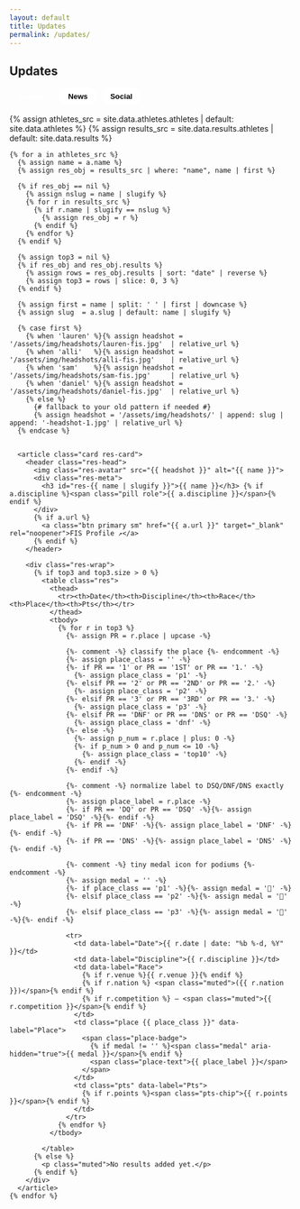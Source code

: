 ```yaml
---
layout: default
title: Updates
permalink: /updates/
---
```


<section id="updates-root" class="container">
  <h1 class="section-title">Updates</h1>

  <div class="tabs" role="tablist" aria-label="Updates tabs">
    <button class="tab active" data-tab="results" aria-selected="true">Results</button>
    <button class="tab" data-tab="news" aria-selected="false">News</button>
    <button class="tab" data-tab="social" aria-selected="false">Social</button>
  </div>

  <!-- Results -->
  <div id="tab-results" class="tabpanel show" role="tabpanel">
    {% assign athletes_src = site.data.athletes.athletes | default: site.data.athletes %}
    {% assign results_src   = site.data.results.athletes  | default: site.data.results  %}

    {% for a in athletes_src %}
      {% assign name = a.name %}
      {% assign res_obj = results_src | where: "name", name | first %}

      {% if res_obj == nil %}
        {% assign nslug = name | slugify %}
        {% for r in results_src %}
          {% if r.name | slugify == nslug %}
            {% assign res_obj = r %}
          {% endif %}
        {% endfor %}
      {% endif %}

      {% assign top3 = nil %}
      {% if res_obj and res_obj.results %}
        {% assign rows = res_obj.results | sort: "date" | reverse %}
        {% assign top3 = rows | slice: 0, 3 %}
      {% endif %}

      {% assign first = name | split: ' ' | first | downcase %}
      {% assign slug  = a.slug | default: name | slugify %}

      {% case first %}
        {% when 'lauren' %}{% assign headshot = '/assets/img/headshots/lauren-fis.jpg'  | relative_url %}
        {% when 'alli'   %}{% assign headshot = '/assets/img/headshots/alli-fis.jpg'    | relative_url %}
        {% when 'sam'    %}{% assign headshot = '/assets/img/headshots/sam-fis.jpg'     | relative_url %}
        {% when 'daniel' %}{% assign headshot = '/assets/img/headshots/daniel-fis.jpg'  | relative_url %}
        {% else %}
          {# fallback to your old pattern if needed #}
          {% assign headshot = '/assets/img/headshots/' | append: slug | append: '-headshot-1.jpg' | relative_url %}
      {% endcase %}


      <article class="card res-card">
        <header class="res-head">
          <img class="res-avatar" src="{{ headshot }}" alt="{{ name }}">
          <div class="res-meta">
            <h3 id="res-{{ name | slugify }}">{{ name }}</h3> {% if a.discipline %}<span class="pill role">{{ a.discipline }}</span>{% endif %}
          </div>
          {% if a.url %}
            <a class="btn primary sm" href="{{ a.url }}" target="_blank" rel="noopener">FIS Profile ↗</a>
          {% endif %}
        </header>

        <div class="res-wrap">
          {% if top3 and top3.size > 0 %}
            <table class="res">
              <thead>
                <tr><th>Date</th><th>Discipline</th><th>Race</th><th>Place</th><th>Pts</th></tr>
              </thead>
              <tbody>
                {% for r in top3 %}
                  {%- assign PR = r.place | upcase -%}

                  {%- comment -%} classify the place {%- endcomment -%}
                  {%- assign place_class = '' -%}
                  {%- if PR == '1' or PR == '1ST' or PR == '1.' -%}
                    {%- assign place_class = 'p1' -%}
                  {%- elsif PR == '2' or PR == '2ND' or PR == '2.' -%}
                    {%- assign place_class = 'p2' -%}
                  {%- elsif PR == '3' or PR == '3RD' or PR == '3.' -%}
                    {%- assign place_class = 'p3' -%}
                  {%- elsif PR == 'DNF' or PR == 'DNS' or PR == 'DSQ' -%}
                    {%- assign place_class = 'dnf' -%}
                  {%- else -%}
                    {%- assign p_num = r.place | plus: 0 -%}
                    {%- if p_num > 0 and p_num <= 10 -%}
                      {%- assign place_class = 'top10' -%}
                    {%- endif -%}
                  {%- endif -%}

                  {%- comment -%} normalize label to DSQ/DNF/DNS exactly {%- endcomment -%}
                  {%- assign place_label = r.place -%}
                  {%- if PR == 'DQ' or PR == 'DSQ' -%}{%- assign place_label = 'DSQ' -%}{%- endif -%}
                  {%- if PR == 'DNF' -%}{%- assign place_label = 'DNF' -%}{%- endif -%}
                  {%- if PR == 'DNS' -%}{%- assign place_label = 'DNS' -%}{%- endif -%}

                  {%- comment -%} tiny medal icon for podiums {%- endcomment -%}
                  {%- assign medal = '' -%}
                  {%- if place_class == 'p1' -%}{%- assign medal = '🥇' -%}
                  {%- elsif place_class == 'p2' -%}{%- assign medal = '🥈' -%}
                  {%- elsif place_class == 'p3' -%}{%- assign medal = '🥉' -%}{%- endif -%}

                  <tr>
                    <td data-label="Date">{{ r.date | date: "%b %-d, %Y" }}</td>
                    <td data-label="Discipline">{{ r.discipline }}</td>
                    <td data-label="Race">
                      {% if r.venue %}{{ r.venue }}{% endif %}
                      {% if r.nation %} <span class="muted">({{ r.nation }})</span>{% endif %}
                      {% if r.competition %} — <span class="muted">{{ r.competition }}</span>{% endif %}
                    </td>
                    <td class="place {{ place_class }}" data-label="Place">
                      <span class="place-badge">
                        {% if medal != '' %}<span class="medal" aria-hidden="true">{{ medal }}</span>{% endif %}
                        <span class="place-text">{{ place_label }}</span>
                      </span>
                    </td>
                    <td class="pts" data-label="Pts">
                      {% if r.points %}<span class="pts-chip">{{ r.points }}</span>{% endif %}
                    </td>
                  </tr>
                {% endfor %}
              </tbody>

            </table>
          {% else %}
            <p class="muted">No results added yet.</p>
          {% endif %}
        </div>
      </article>
    {% endfor %}
  </div>

  <!-- News -->
  <div id="tab-news" class="tabpanel" role="tabpanel" hidden>
    {% include news-highlights.html title="Featured" kicker="Hand-picked stories" %}
    <hr class="divider">
    {% include news-feed.html title="Latest Coverage" kicker="Updated daily" %}
  </div>

  <!-- Social -->
  <div id="tab-social" class="tabpanel" role="tabpanel" hidden>
    <h2 class="title">Latest from the fam</h2>

    <!-- Video highlights -->
    <div class="video-grid">
      <!-- YouTube -->
      <article class="card video">
        <div class="video-16x9">
          <iframe
            src="https://www.youtube-nocookie.com/embed/--YC7E8rEc4"
            title="YouTube video"
            allow="accelerometer; autoplay; clipboard-write; encrypted-media; gyroscope; picture-in-picture; web-share"
            referrerpolicy="strict-origin-when-cross-origin"
            allowfullscreen></iframe>
        </div>
      </article>

      <!-- YouTube -->
      <article class="card video">
        <div class="video-16x9">
          <iframe
            src="https://www.youtube-nocookie.com/embed/H9GTHJitgkQ"
            title="YouTube video"
            allow="accelerometer; autoplay; clipboard-write; encrypted-media; gyroscope; picture-in-picture; web-share"
            referrerpolicy="strict-origin-when-cross-origin"
            allowfullscreen></iframe>
        </div>
      </article>

      <!-- Facebook (Alpe d'Huez podium) -->
      <article class="card video">
        <div class="video-16x9">
          <iframe
            src="https://www.facebook.com/plugins/video.php?href=https%3A%2F%2Fwww.facebook.com%2Fusskiandsnowboard%2Fvideos%2Falli-macuga-first-world-cup-podium-in-alpe-dhuez-dual-moguls%2F1012961679808964%2F&show_text=false&width=560&height=315"
            style="border:0; overflow:hidden"
            scrolling="no"
            frameborder="0"
            allow="autoplay; clipboard-write; encrypted-media; picture-in-picture; web-share"
            allowfullscreen></iframe>
        </div>
      </article>

      <!-- YouTube -->
      <article class="card video">
        <div class="video-16x9">
          <iframe
            src="https://www.youtube-nocookie.com/embed/U_aInY7K8q0"
            title="YouTube video"
            allow="accelerometer; autoplay; clipboard-write; encrypted-media; gyroscope; picture-in-picture; web-share"
            referrerpolicy="strict-origin-when-cross-origin"
            allowfullscreen></iframe>
        </div>
      </article>

      <!-- Facebook (Bakuriani PB) -->
      <article class="card video">
        <div class="video-16x9">
          <iframe
            src="https://www.facebook.com/plugins/video.php?href=https%3A%2F%2Fwww.facebook.com%2Fusskiandsnowboard%2Fvideos%2Falli-macuga-new-moguls-personal-best-in-bakuriani%2F6991350907650746%2F&show_text=false&width=560&height=315"
            style="border:0; overflow:hidden"
            scrolling="no"
            frameborder="0"
            allow="autoplay; clipboard-write; encrypted-media; picture-in-picture; web-share"
            allowfullscreen></iframe>
        </div>
      </article>

      <!-- YouTube -->
      <article class="card video">
        <div class="video-16x9">
          <iframe
            src="https://www.youtube-nocookie.com/embed/B5jVal9C2lc"
            title="YouTube video"
            allow="accelerometer; autoplay; clipboard-write; encrypted-media; gyroscope; picture-in-picture; web-share"
            referrerpolicy="strict-origin-when-cross-origin"
            allowfullscreen></iframe>
        </div>
      </article>
    </div>

    <h2 class="title" style="margin-top:18px;">On Instagram</h2>
    <div id="ig-grid" class="ig-grid"></div>
  </div>

</section>


<style>
/* Tabs */
.tabs{ display:flex; gap:.5rem; margin:10px 0 16px; flex-wrap:wrap; }
.tab{ border:1px solid var(--border); border-radius:999px; padding:.5rem 1rem; background:#fff; cursor:pointer; font-weight:700; }
.tab.active{ background:linear-gradient(90deg,var(--brand),var(--navy)); color:#fff; border-color:transparent; }
.tabpanel{ margin-top:10px; }
.tabpanel.show{ display:block; }

/* =========================
   RESULTS — Polished look
   ========================= */
.res-card{ position:relative; overflow:hidden; }
.res-card::before{
  content:""; position:absolute; left:0; right:0; top:0; height:4px;
  background:linear-gradient(90deg,var(--brand),var(--navy));
}
.res-head{
  display:grid; grid-template-columns:auto 1fr auto; align-items:center; gap:12px; margin-bottom:8px;
}
.res-avatar{
  width:56px; height:56px; border-radius:50%;
  object-fit:cover; border:1px solid var(--border); background:#fff;
}
.res-meta h3{ margin:0; font-size:1.15rem; }
.pill.role{
  display:inline-block; margin-top:4px; padding:.25rem .6rem; border-radius:999px;
  background:#eef4ff; border:1px solid var(--border); color:#334155; font-size:.82rem; font-weight:700;
}
.btn.sm{ padding:.45rem .7rem; border-radius:10px; }

.res{ width:100%; border-collapse:separate; border-spacing:0; }
.res thead th{
  text-align:left; font-size:.8rem; text-transform:uppercase; letter-spacing:.05em;
  padding:.55rem .65rem; color:#475569;
  border-bottom:2px solid var(--border);
}
.res td{
  padding:.65rem .65rem; vertical-align:top; border-top:1px solid var(--border);
}
.res tbody tr:nth-child(odd){ background:linear-gradient(0deg,#0000,#0000), #fff; }
.res tbody tr:hover{ background:#f8fbff; }

/* Place badges (gold/silver/bronze/top10/DNF) */
.place-badge{
  display:inline-flex; align-items:center; justify-content:center;
  min-width:2.4ch; padding:.15rem .5rem; border-radius:999px; font-weight:800;
  border:1px solid var(--border); background:#fff;
}
.place.p1 .place-badge{ background:linear-gradient(90deg,#FFD269,#E6B94A); color:#5b4100; border-color:#e6c370; }
.place.p2 .place-badge{ background:linear-gradient(90deg,#E8EEF5,#C9D3E1); color:#2f3a49; border-color:#cfd7e4; }
.place.p3 .place-badge{ background:linear-gradient(90deg,#EAC0A2,#D49B78); color:#4b2d19; border-color:#e0b79c; }
.place.top10 .place-badge{ background:#f2f7ff; color:#1f3161; border-color:#dbe5fb; }
.place.dnf .place-badge{ background:#f8f8f8; color:#6b7280; border-color:#e5e7eb; text-decoration:line-through; }

/* Points chip */
.pts-chip{
  display:inline-block; padding:.2rem .55rem; border-radius:999px; font-weight:700;
  background:#eef8f1; color:#14532d; border:1px solid #d7efe0;
}

/* Mobile: turn rows into stacked cards */
@media (max-width:720px){
  .res thead{ display:none; }
  .res, .res tbody, .res tr, .res td{ display:block; width:100%; }
  .res tr{ border:1px solid var(--border); border-radius:12px; padding:.4rem; margin:.55rem 0; background:#fff; box-shadow:var(--shadow); }
  .res td{ border:none; border-top:0; padding:.4rem .5rem; }
  .res td::before{
    content: attr(data-label);
    display:block; font-size:.75rem; letter-spacing:.04em; text-transform:uppercase; color:#64748b; margin-bottom:.2rem;
  }
  .res td.place{ display:flex; justify-content:flex-start; }
}

/* ===== NEWS tab polish (kept from your version) ===== */
.news-year{ margin:18px 0 8px; font-size:1.1rem; opacity:.9; }
.news-grid{ grid-template-columns:repeat(auto-fit,minmax(280px,1fr)); gap:14px; }
.news-card{
  position:relative; display:block; padding:14px 16px;
  background:#fff; border:1px solid var(--border);
  border-radius:14px; box-shadow:var(--shadow); overflow:hidden;
  transition:transform .12s ease, box-shadow .12s ease;
}
.news-card::before{
  content:""; position:absolute; left:0; top:0; bottom:0; width:6px;
  background:linear-gradient(180deg,var(--brand),var(--navy));
  border-top-left-radius:14px; border-bottom-left-radius:14px;
}
.news-card:hover{ transform:translateY(-1px); box-shadow:0 12px 30px rgba(0,0,0,.12); }
.news-eyebrow{ display:flex; align-items:center; gap:.5rem; margin-bottom:.25rem; }
.source-pill{ padding:.2rem .5rem; border-radius:999px; background:#f2f5ff; color:#334155; font-size:.8rem; font-weight:600; border:1px solid var(--border); }
.news-date{ color:var(--muted); font-size:.9rem; }
.news-title{ margin:.35rem 0 0; line-height:1.3; display:-webkit-box; -webkit-line-clamp:3; -webkit-box-orient:vertical; overflow:hidden; }
.news-thumb{ margin-top:10px; width:100%; height:140px; background-size:cover; background-position:center; border-radius:10px; border:1px solid var(--border); }

#updates-root #tab-news .section-head { margin-bottom: 12px; }
body.theme-navy #updates-root #tab-news .section-kicker,
body.theme-navy #updates-root #tab-news .section-heading { color:#fff !important; }
#updates-root #tab-news .divider{ border:0; border-top:4px solid var(--divider,#0b1220); margin:6px 0; }
body.theme-navy #updates-root #tab-news .divider{ --divider:#fff; opacity:.9; }

/* Make sure names/labels stay dark inside cards even on navy theme */
#updates-root .res-card h3{ color:var(--ink) !important; }
#updates-root .res-card .muted{ color:var(--muted) !important; }

/* allow space for the medal icon inside the badge */
.place-badge{
  display:inline-flex; align-items:center; gap:.35rem;
  min-width:auto; padding:.15rem .55rem;
}
.place-badge .medal{ font-size:.9rem; line-height:1; transform:translateY(-.5px); }

/* keep DSQ/DNS/DNF readable (you already style .place.dnf) */
.place.dnf .place-badge{ text-decoration:line-through; }

/* Social tab layout */
.video-grid,
.ig-grid{
  display:grid;
  gap:16px;
  grid-template-columns:repeat(auto-fit,minmax(280px,1fr));
}

/* 16:9 safe iframe wrapper */
.video-16x9{
  position:relative;
  padding-top:56.25%;
  border-radius:12px;
  overflow:hidden;
  background:#000;
  border:1px solid var(--border);
}
.video-16x9 iframe{
  position:absolute; inset:0;
  width:100%; height:100%; border:0;
}

.cap{ margin:.5rem 0 0; color:var(--muted); }
.cap strong{ color:var(--ink); }

/* Make sure cards stay dark-on-white inside the navy theme */
body.theme-navy #tab-social .card,
body.theme-navy #tab-social .card *{
  color: var(--ink);
}

/* Social tab layout */
.video-grid,
.ig-grid{
  display:grid; gap:16px; grid-template-columns:repeat(auto-fit,minmax(280px,1fr));
}

/* 16:9 safe iframe wrapper for videos */
.video-16x9{ position:relative; padding-top:56.25%; border-radius:12px; overflow:hidden; background:#000; border:1px solid var(--border); }
.video-16x9 iframe{ position:absolute; inset:0; width:100%; height:100%; border:0; }

/* Keep embeds readable on dark theme */
body.theme-navy #tab-social .card, 
body.theme-navy #tab-social .card *{ color:var(--ink); }

/* Give IG blockquotes a card feel before they load */
#tab-social .instagram-media{
  background:#fff; border:1px solid var(--border); border-radius:12px; box-shadow:var(--shadow);
  margin:0; /* Instagram injects its own margins; we override here */
}

/* Put name and discipline on the same row */
.res-meta{
  display:flex;
  align-items:baseline;   /* keeps the pill aligned with the text baseline */
  gap:.5rem;
  flex-wrap:wrap;         /* allows wrapping on small screens */
}

.res-meta h3{ margin:0; } /* you already have this, keep it */

.pill.role{
  margin-top:0;           /* was adding a drop to the next line */
  white-space:nowrap;     /* keeps the pill from breaking awkwardly */
}

/* Updates → News tab: tighten vertical spacing */
#updates-root #tab-news .news-highlights,
#updates-root #tab-news .news-feed{
  padding-top: 28px;   /* was 56px */
  padding-bottom: 28px;/* optional, keeps the block balanced */
}

/* Also halve the top margin on the section header itself */
#updates-root #tab-news .section-head{
  margin: 12px 0 12px; /* was 24px 0 12px globally */
}

</style>

<script>
document.addEventListener('DOMContentLoaded', () => {
  document.querySelectorAll('.tabs .tab').forEach(btn=>{
    btn.addEventListener('click',()=>{
      document.querySelectorAll('.tabs .tab').forEach(b=>b.classList.remove('active'));
      btn.classList.add('active');
      const id = btn.dataset.tab;
      document.querySelectorAll('.tabpanel').forEach(p=>{
        const show = p.id === 'tab-'+id;
        p.toggleAttribute('hidden', !show);
        p.classList.toggle('show', show);
      });
    });
  });
});
</script>

<script>
(function () {
  const VALID = ['results','news','social'];
  const tabs   = document.querySelectorAll('.tabs .tab');
  const panels = document.querySelectorAll('.tabpanel');

  function show(tab){
    const key = VALID.includes(tab) ? tab : 'results';
    tabs.forEach(b=>{
      const on = b.dataset.tab === key;
      b.classList.toggle('active', on);
      b.setAttribute('aria-selected', on ? 'true' : 'false');
    });
    panels.forEach(p=>{
      const on = p.id === 'tab-' + key;
      p.toggleAttribute('hidden', !on);
      p.classList.toggle('show', on);
    });
  }

  // click -> update URL hash (so you can refresh/share)
  document.querySelector('.tabs').addEventListener('click', (e)=>{
    const t = e.target.closest('.tab');
    if(!t) return;
    e.preventDefault();
    const key = t.dataset.tab;
    if (location.hash !== '#'+key) history.pushState(null, '', '#'+key);
    show(key);
  });

  // on load
  const start = (location.hash || '#results').slice(1);
  show(VALID.includes(start) ? start : 'results');

  // back/forward buttons
  window.addEventListener('hashchange', ()=>{
    const cur = (location.hash || '#results').slice(1);
    show(VALID.includes(cur) ? cur : 'results');
  });
})();
</script>

<script async src="https://www.instagram.com/embed.js"></script>

<script>
(function(){
  // Your IG URLs (randomized on each load)
  const IG_URLS = [
    "https://www.instagram.com/p/DHqvu_nOlND/?img_index=1",
    "https://www.instagram.com/reel/DFT0Jx4zV2s/",
    "https://www.instagram.com/reel/DBO_okUxSFs/",
    "https://www.instagram.com/p/DDknN2ORzyq/",
    "https://www.instagram.com/p/DFuxUDhtOQK/?img_index=1",
    "https://www.instagram.com/p/DEuaVS7IBSw/?img_index=1",
    "https://www.instagram.com/p/DLsekTBujQJ/",
    "https://www.instagram.com/p/DIrwTR6Tu2L/?img_index=1",
    "https://www.instagram.com/reel/DGqDxsaxZ77/",
    "https://www.instagram.com/p/C07RzEFLNOg/?img_index=1",
    "https://www.instagram.com/p/DMahlgiRmV4/?img_index=1",
    "https://www.instagram.com/reel/DDxMnYmhfep/",
    "https://www.instagram.com/reel/DBkWoufxdPR/",
    "https://www.instagram.com/reel/C9vKf87SzpG/",
    "https://www.instagram.com/reel/C5XPUbXxCxb/",
    "https://www.instagram.com/p/DGJ2ZzuxPNA/",
    "https://www.instagram.com/p/DHKOS7SxTUw/?img_index=1",
    "https://www.instagram.com/p/C5rNEXty00E/?img_index=1",
    "https://www.instagram.com/reel/B6ytPi2Hcrj/",
    "https://www.instagram.com/reel/DJevyh9O82U/",
    "https://www.instagram.com/reel/DHDayhTObZ4/",
    "https://www.instagram.com/reel/C2V0ihQy2ln/",
    "https://www.instagram.com/p/DLqpHWMN3sw/",
    "https://www.instagram.com/p/DKm-cJtS4Xd/?img_index=1",
    "https://www.instagram.com/p/DE_L_vWOn4I/?img_index=1",
    "https://www.instagram.com/p/DELFhfdiDAN/?img_index=1"
  ];

  function shuffle(arr){
    for(let i=arr.length-1;i>0;i--){
      const j = Math.floor(Math.random()*(i+1));
      [arr[i],arr[j]] = [arr[j],arr[i]];
    }
    return arr;
  }

  function renderIG(){
    const wrap = document.getElementById('ig-grid');
    if(!wrap) return;

    // Clear once (safe if reprocessed)
    wrap.innerHTML = "";

    // Show up to 12, randomized
    const pick = shuffle(IG_URLS.slice()).slice(0, 12);
    pick.forEach(url=>{
      const bq = document.createElement('blockquote');
      bq.className = 'instagram-media';
      bq.setAttribute('data-instgrm-permalink', url);
      bq.setAttribute('data-instgrm-version','14');
      bq.style.margin = "0";
      wrap.appendChild(bq);
    });

    // Ask Instagram to (re)process
    if (window.instgrm?.Embeds?.process) window.instgrm.Embeds.process();
    else setTimeout(()=>window.instgrm?.Embeds?.process?.(), 350);
  }

  // Render now (even if panel is hidden)
  renderIG();

  // Re-process when the Social tab is shown
  document.querySelector('.tabs')?.addEventListener('click', (e)=>{
    const t = e.target.closest('.tab');
    if (t && t.dataset.tab === 'social') setTimeout(renderIG, 50);
  });

  // Also handle hash navigation direct to #social
  window.addEventListener('hashchange', ()=>{
    if ((location.hash||"").slice(1) === 'social') setTimeout(renderIG, 50);
  });
})();
</script>

